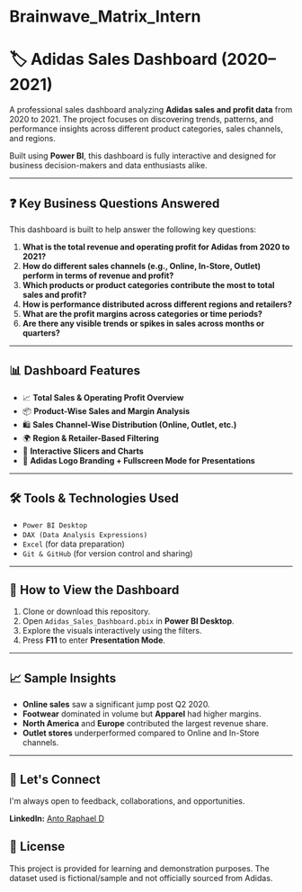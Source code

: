 # Brainwave_Matrix_Intern

# 🏷️ Adidas Sales Dashboard (2020–2021)

A professional sales dashboard analyzing **Adidas sales and profit data** from 2020 to 2021. The project focuses on discovering trends, patterns, and performance insights across different product categories, sales channels, and regions.

Built using **Power BI**, this dashboard is fully interactive and designed for business decision-makers and data enthusiasts alike.

---

## ❓ Key Business Questions Answered

This dashboard is built to help answer the following key questions:

1. **What is the total revenue and operating profit for Adidas from 2020 to 2021?**
2. **How do different sales channels (e.g., Online, In-Store, Outlet) perform in terms of revenue and profit?**
3. **Which products or product categories contribute the most to total sales and profit?**
4. **How is performance distributed across different regions and retailers?**
5. **What are the profit margins across categories or time periods?**
6. **Are there any visible trends or spikes in sales across months or quarters?**

---

## 📊 Dashboard Features

- 📈 **Total Sales & Operating Profit Overview**
- 📦 **Product-Wise Sales and Margin Analysis**
- 🛍️ **Sales Channel-Wise Distribution (Online, Outlet, etc.)**
- 🌍 **Region & Retailer-Based Filtering**
- 🔄 **Interactive Slicers and Charts**
- 🎨 **Adidas Logo Branding + Fullscreen Mode for Presentations**

---

## 🛠️ Tools & Technologies Used

- `Power BI Desktop`
- `DAX (Data Analysis Expressions)`
- `Excel` (for data preparation)
- `Git & GitHub` (for version control and sharing)

---

## 🚀 How to View the Dashboard

1. Clone or download this repository.
2. Open `Adidas_Sales_Dashboard.pbix` in **Power BI Desktop**.
3. Explore the visuals interactively using the filters.
4. Press **F11** to enter **Presentation Mode**.

---

## 📈 Sample Insights

- **Online sales** saw a significant jump post Q2 2020.
- **Footwear** dominated in volume but **Apparel** had higher margins.
- **North America** and **Europe** contributed the largest revenue share.
- **Outlet stores** underperformed compared to Online and In-Store channels.

---

## 🤝 Let's Connect

I'm always open to feedback, collaborations, and opportunities.

**LinkedIn:** [Anto Raphael D](www.linkedin.com/in/anto-raphael-d)


## 📄 License

This project is provided for learning and demonstration purposes. The dataset used is fictional/sample and not officially sourced from Adidas.

